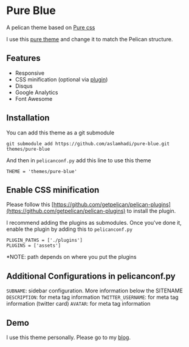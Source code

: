 # Pure Blue
A pelican theme based on [Pure css](http://purecss.io/)

I use this [pure theme](http://purecss.io/layouts/blog/) and change it to match the Pelican structure.

## Features

* Responsive
* CSS minification (optional via [plugin](https://github.com/aslamhadi/pure-blue))
* Disqus
* Google Analytics
* Font Awesome

## Installation

You can add this theme as a git submodule

```
git submodule add https://github.com/aslamhadi/pure-blue.git themes/pure-blue
```

And then in `pelicanconf.py` add this line to use this theme

```
THEME = 'themes/pure-blue'
```

## Enable CSS minification

Please follow this [https://github.com/getpelican/pelican-plugins](https://github.com/getpelican/pelican-plugins) to install the plugin. 

I recommend adding the plugins as submodules. Once you've done it, enable the plugin by adding this to `pelicanconf.py`

```
PLUGIN_PATHS = ['./plugins']
PLUGINS = ['assets']
```

*NOTE: path depends on where you put the plugins

## Additional Configurations in pelicanconf.py

`SUBNAME`: sidebar configuration. More information below the SITENAME
`DESCRIPTION`: for meta tag information
`TWITTER_USERNAME`: for meta tag information (twitter card)
`AVATAR`: for meta tag information

## Demo

I use this theme personally. Please go to my [blog](http://commitcode.com/).
